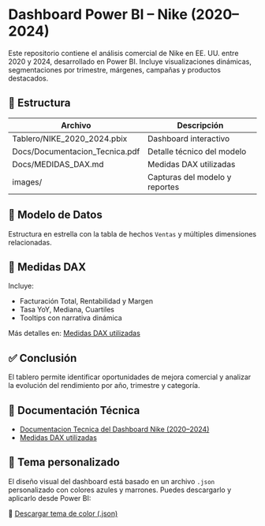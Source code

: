 # Dashboard Power BI – Nike (2020–2024)

Este repositorio contiene el análisis comercial de Nike en EE. UU. entre 2020 y 2024, desarrollado en Power BI. Incluye visualizaciones dinámicas, segmentaciones por trimestre, márgenes, campañas y productos destacados.

## 📁 Estructura

| Archivo | Descripción |
|---------|-------------|
| Tablero/NIKE_2020_2024.pbix | Dashboard interactivo |
| Docs/Documentacion_Tecnica.pdf | Detalle técnico del modelo |
| Docs/MEDIDAS_DAX.md | Medidas DAX utilizadas |
| images/ | Capturas del modelo y reportes |

## 💾 Modelo de Datos

Estructura en estrella con la tabla de hechos `Ventas` y múltiples dimensiones relacionadas.


## 📐 Medidas DAX

Incluye:
- Facturación Total, Rentabilidad y Margen
- Tasa YoY, Mediana, Cuartiles
- Tooltips con narrativa dinámica

Más detalles en: [Medidas DAX utilizadas](Docs/MEDIDAS_DAX.md)

## ✅ Conclusión

El tablero permite identificar oportunidades de mejora comercial y analizar la evolución del rendimiento por año, trimestre y categoría.

## 📄 Documentación Técnica

- [Documentacion Tecnica del Dashboard Nike (2020–2024)](Docs/Documentacion_Tecnica.pdf)
- [Medidas DAX utilizadas](Docs/MEDIDAS_DAX.md)

## 🎨 Tema personalizado

El diseño visual del dashboard está basado en un archivo `.json` personalizado con colores azules y marrones. Puedes descargarlo y aplicarlo desde Power BI:

📁 [Descargar tema de color (.json)](themes/Json-marrones-azules.json)

